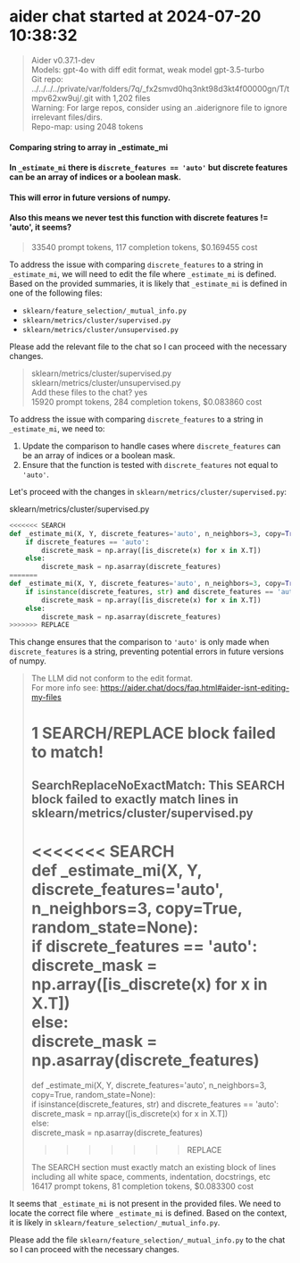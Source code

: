 
# aider chat started at 2024-07-20 10:38:32

> Aider v0.37.1-dev  
> Models: gpt-4o with diff edit format, weak model gpt-3.5-turbo  
> Git repo: ../../../../private/var/folders/7q/_fx2smvd0hq3nkt98d3kt4f00000gn/T/tmpv62xw9uj/.git with 1,202 files  
> Warning: For large repos, consider using an .aiderignore file to ignore irrelevant files/dirs.  
> Repo-map: using 2048 tokens  

#### Comparing string to array in _estimate_mi  
#### In ``_estimate_mi`` there is ``discrete_features == 'auto'`` but discrete features can be an array of indices or a boolean mask.  
#### This will error in future versions of numpy.  
#### Also this means we never test this function with discrete features != 'auto', it seems?  
> 33540 prompt tokens, 117 completion tokens, $0.169455 cost  

To address the issue with comparing `discrete_features` to a string in `_estimate_mi`, we will need to edit the file where `_estimate_mi` is defined. Based on the provided summaries, it is likely that `_estimate_mi` is defined in one of the following files:

- `sklearn/feature_selection/_mutual_info.py`
- `sklearn/metrics/cluster/supervised.py`
- `sklearn/metrics/cluster/unsupervised.py`

Please add the relevant file to the chat so I can proceed with the necessary changes.

> sklearn/metrics/cluster/supervised.py  
> sklearn/metrics/cluster/unsupervised.py  
> Add these files to the chat? yes  
> 15920 prompt tokens, 284 completion tokens, $0.083860 cost  

To address the issue with comparing `discrete_features` to a string in `_estimate_mi`, we need to:

1. Update the comparison to handle cases where `discrete_features` can be an array of indices or a boolean mask.
2. Ensure that the function is tested with `discrete_features` not equal to `'auto'`.

Let's proceed with the changes in `sklearn/metrics/cluster/supervised.py`:

sklearn/metrics/cluster/supervised.py
```python
<<<<<<< SEARCH
def _estimate_mi(X, Y, discrete_features='auto', n_neighbors=3, copy=True, random_state=None):
    if discrete_features == 'auto':
        discrete_mask = np.array([is_discrete(x) for x in X.T])
    else:
        discrete_mask = np.asarray(discrete_features)
=======
def _estimate_mi(X, Y, discrete_features='auto', n_neighbors=3, copy=True, random_state=None):
    if isinstance(discrete_features, str) and discrete_features == 'auto':
        discrete_mask = np.array([is_discrete(x) for x in X.T])
    else:
        discrete_mask = np.asarray(discrete_features)
>>>>>>> REPLACE
```

This change ensures that the comparison to `'auto'` is only made when `discrete_features` is a string, preventing potential errors in future versions of numpy.

> The LLM did not conform to the edit format.  
> For more info see: https://aider.chat/docs/faq.html#aider-isnt-editing-my-files  
> # 1 SEARCH/REPLACE block failed to match!  
>   
> ## SearchReplaceNoExactMatch: This SEARCH block failed to exactly match lines in sklearn/metrics/cluster/supervised.py  
> <<<<<<< SEARCH  
> def _estimate_mi(X, Y, discrete_features='auto', n_neighbors=3, copy=True, random_state=None):  
>     if discrete_features == 'auto':  
>         discrete_mask = np.array([is_discrete(x) for x in X.T])  
>     else:  
>         discrete_mask = np.asarray(discrete_features)  
> =======  
> def _estimate_mi(X, Y, discrete_features='auto', n_neighbors=3, copy=True, random_state=None):  
>     if isinstance(discrete_features, str) and discrete_features == 'auto':  
>         discrete_mask = np.array([is_discrete(x) for x in X.T])  
>     else:  
>         discrete_mask = np.asarray(discrete_features)  
> >>>>>>> REPLACE  
>   
> The SEARCH section must exactly match an existing block of lines including all white space, comments, indentation, docstrings, etc  
> 16417 prompt tokens, 81 completion tokens, $0.083300 cost  

It seems that `_estimate_mi` is not present in the provided files. We need to locate the correct file where `_estimate_mi` is defined. Based on the context, it is likely in `sklearn/feature_selection/_mutual_info.py`.

Please add the file `sklearn/feature_selection/_mutual_info.py` to the chat so I can proceed with the necessary changes.

